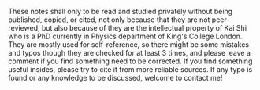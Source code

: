 These notes shall only to be read and studied privately without being published, copied, or cited, not only because that they are not peer-reviewed,
but also because of they are the intellectual property of Kai Shi who is a PhD currently in Physics department of King's College London. They are 
mostly used for self-reference, so there might be some mistakes and typos though they are checked for at least 3 times, and please leave a comment
if you find something need to be corrected. If you find something useful insides, please try to cite it from more reliable sources. If any typo is found or any knowledge to be discussed, welcome to contact me!
